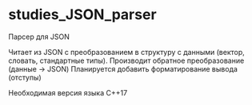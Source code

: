 # studies_JSON_parser
Парсер для JSON

Читает из JSON с преобразованием в структуру с данными (вектор, словать, стандартные типы). Производит обратное преобразование (данные -> JSON)
Планируется добавить форматирование вывода (отступы)

Необходимая версия языка C++17
